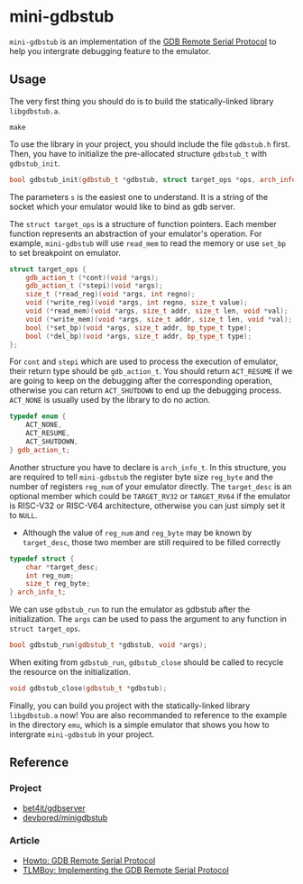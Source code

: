 # mini-gdbstub

`mini-gdbstub` is an implementation of the
[GDB Remote Serial Protocol](https://sourceware.org/gdb/onlinedocs/gdb/Remote-Protocol.html)
to help you intergrate debugging feature to the emulator.

## Usage

The very first thing you should do is to build the statically-linked library `libgdbstub.a`.
```
make
```

To use the library in your project, you should include the file `gdbstub.h` first.
Then, you have to initialize the pre-allocated structure `gdbstub_t` with `gdbstub_init`.

```cpp
bool gdbstub_init(gdbstub_t *gdbstub, struct target_ops *ops, arch_info_t arch, char *s);
```

The parameters `s` is the easiest one to understand. It is a string of the socket
which your emulator would like to bind as gdb server.

The `struct target_ops` is a structure of function pointers. Each member function represents an
abstraction of your emulator's operation. For example, `mini-gdbstub` will use `read_mem` to
read the memory or use `set_bp` to set breakpoint on emulator.

```cpp
struct target_ops {
    gdb_action_t (*cont)(void *args);
    gdb_action_t (*stepi)(void *args);
    size_t (*read_reg)(void *args, int regno);
    void (*write_reg)(void *args, int regno, size_t value);
    void (*read_mem)(void *args, size_t addr, size_t len, void *val);
    void (*write_mem)(void *args, size_t addr, size_t len, void *val);
    bool (*set_bp)(void *args, size_t addr, bp_type_t type);
    bool (*del_bp)(void *args, size_t addr, bp_type_t type);
};
```

For `cont` and `stepi` which are used to process the execution of emulator, their return type
should be `gdb_action_t`. You should return `ACT_RESUME` if we are going to keep on the
debugging after the corresponding operation, otherwise you can return `ACT_SHUTDOWN` to end
up the debugging process. `ACT_NONE` is usually used by the library to do no action.

```cpp
typedef enum {
    ACT_NONE,
    ACT_RESUME,
    ACT_SHUTDOWN,
} gdb_action_t;
```

Another structure you have to declare is `arch_info_t`. In this structure, you are required
to tell `mini-gdbstub` the register byte size `reg_byte` and the number of registers `reg_num`
of your emulator directly. The `target_desc` is an optional member which could be
`TARGET_RV32` or `TARGET_RV64` if the emulator is RISC-V32 or RISC-V64 architecture, otherwise
you can just simply set it to `NULL`.
* Although the value of `reg_num` and `reg_byte` may be known by `target_desc`, those
two member are still required to be filled correctly

```cpp
typedef struct {
    char *target_desc;
    int reg_num;
    size_t reg_byte;
} arch_info_t;
```

We can use `gdbstub_run` to run the emulator as gdbstub after the initialization. The `args`
can be used to pass the argument to any function in `struct target_ops`.

```cpp
bool gdbstub_run(gdbstub_t *gdbstub, void *args);
```

When exiting from `gdbstub_run`, `gdbstub_close` should be called to recycle the resource on
the initialization.

```cpp
void gdbstub_close(gdbstub_t *gdbstub);
```

Finally, you can build you project with the statically-linked library `libgdbstub.a` now!
You are also recommanded to reference to the example in the directory `emu`, which is a simple
emulator that shows you how to intergrate `mini-gdbstub` in your project.

## Reference
### Project
* [bet4it/gdbserver](https://github.com/bet4it/gdbserver)
* [devbored/minigdbstub](https://github.com/devbored/minigdbstub)
### Article
* [Howto: GDB Remote Serial Protocol](https://www.embecosm.com/appnotes/ean4/embecosm-howto-rsp-server-ean4-issue-2.html)
* [TLMBoy: Implementing the GDB Remote Serial Protocol](https://www.chciken.com/tlmboy/2022/04/03/gdb-z80.html)
